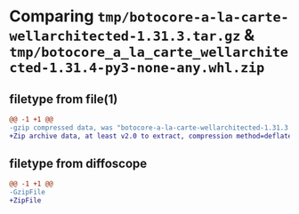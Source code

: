 # Comparing `tmp/botocore-a-la-carte-wellarchitected-1.31.3.tar.gz` & `tmp/botocore_a_la_carte_wellarchitected-1.31.4-py3-none-any.whl.zip`

## filetype from file(1)

```diff
@@ -1 +1 @@
-gzip compressed data, was "botocore-a-la-carte-wellarchitected-1.31.3.tar", last modified: Fri Jul 14 01:46:45 2023, max compression
+Zip archive data, at least v2.0 to extract, compression method=deflate
```

## filetype from diffoscope

```diff
@@ -1 +1 @@
-GzipFile
+ZipFile
```

